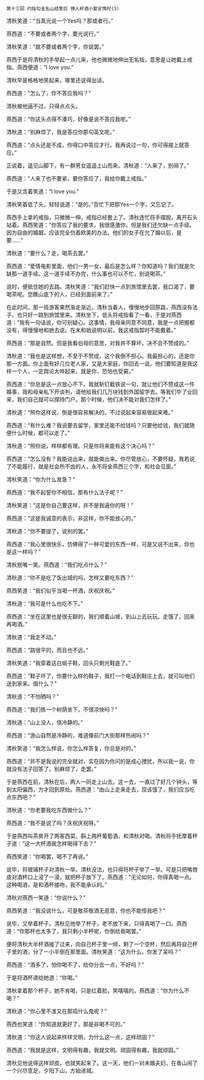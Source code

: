     第十三回 约指勾金名山结誓后 撩人杯酒小宴定情时(3) 

   清秋笑道：“当真光说一个Yes吗？那或者行。”

   燕西道：“不要或者两个字，要光说行。”

   清秋笑道：“就不要或者两个字，你说罢。”

   燕西于是将清秋的手举起一点儿来，他也微微地伸出无名指，意思是让她戴上戒指。燕西便道：“I love you.”

   清秋早是格格地笑起来，哪里还说得出话。

   燕西道：“怎么了，你不答应我吗？”

   清秋被他逼不过，只得点点头。

   燕西道：“你这头点得不凑巧，好像是说不答应我呢。”

   清秋道：“别麻烦了，我是答应你那句英文呢。”

   燕西道：“点头还是不成，你得口中答应才行。我再说过一句，你可得接上就答应。”

   正说着，遥见山脚下，有一群男女遥遥上山而来。清秋道：“人来了，别闹了。”

   燕西道：“人来了也不要紧，要你答应了，我给你戴上戒指。”

   于是又含着笑道：“I love you.”

   清秋笑着低了头，轻轻说道：“是的。”百忙下把那Yes一个字，又忘记了。

   燕西手上拿的戒指，只微微一伸，戒指已经套上了。清秋连忙将手摆脱，离开石头站着。燕西笑道：“你答应了我的要求，我很感激你。但是我们还欠缺一点手续。因为自由的婚姻，应该完全仿着欧美的办法。他们的女子在允了婚以后，是要……”

   清秋道：“要什么？走，喝茶去罢。”

   燕西道：“爱情电影里面，他们一男一女，最后是怎么样？你知道吗？我们就是欠缺那一道手续。这一道手续不办完，什么事也可以不忙，别说喝茶。”

   说时，便抵住她的去路。清秋笑道：“我们赶快一点到旅馆里去罢，我口渴了，要喝茶呢。您瞧山底下的人，已经到面前来了。”

   在此时间，那一班游客果然渐走渐近。清秋当着人，慢慢地步回原路，燕西没有法子，也只好一路到旅馆里来。清秋坐下，低头将戒指看了一看，于是对燕西道：“我有一句话说，你可别疑心。这事情，我母亲同意不同意，我是一点把握都没有，得慢慢地和她去说。在未和她说明以前，我这戒指暂时不能戴着。”

   燕西道：“那是自然。但是我看伯母的意思，对我并不算坏，决不会不赞成的。”

   清秋道：“我也是这样想，不至于不赞成，这个我倒不担心。我最担心的，还是你那一方面。你上面有好几位老人家，又是大家庭，你回去一说，他们要知道是我这样一个人，一定舆论大哗起来，就是你，恐怕也受窘。”

   燕西道：“你总是这一点放心不下。我就斩钉截铁说一句，就让他们不赞成这一件婚事，我和母亲私下开谈判，请他给我们几万块钱到外国留学去。等我们毕了业回来，我们自己就可以撑持门户。那个时候，他们决不能对我们怎样了。”

   清秋道：“照你这样说，倒是很容易解决的。不过说起来容易做起来难。”

   燕西道：“有什么难？我说要去留学，家里还能不给钱吗？只要他给钱，我们就随便什么时候，都可以走了。”

   清秋道：“照你说，样样都有理。只是你将来能有这个决心吗？”

   燕西道：“怎么没有？我能说出来，就能做出来。你尽管放心，不要怀疑，我若说了不能履行，就是社会所不齿的人，永不将金燕西三个字，和社会见面。”

   清秋笑道：“你为什么发急？”

   燕西道：“我不起誓你不相信，那有什么法子呢？”

   清秋笑道：“这是你自己要这样，并不是我逼你的呀！”

   燕西道：“这是我诚意的表示，非这样，你不能放心的。”

   清秋道：“你不要提了，说别的罢。”

   燕西道：“我心里很快乐，仿佛得了一种可爱的东西一样，可是又说不出来，你也是这一样吗？”

   清秋抿嘴一笑。燕西道：“我们吃点什么？”

   清秋道：“你不是吃了饭出城的吗，怎样又要吃东西？”

   燕西笑道：“我们似乎当喝一杯酒，庆祝庆祝。”

   清秋道：“我可是什么也吃不下。”

   燕西道：“坐在这里也是很无聊的，我们顺着山坡，到山上去玩玩。走饿了，回来再喝酒。”

   清秋道：“我走不动。”

   燕西道：“路很平的，而且也不远。”

   清秋笑道：“我穿着这白缎子鞋，回头只剩光鞋底了。”

   燕西道：“鞋子坏了，你要什么样的鞋子，我打一个电话到鞋庄上去，就可叫他们送到家来。值什么？”

   清秋道：“不怕晒吗？”

   燕西道：“我们拣一个树荫坐下，不很凉快吗？”

   清秋道：“山上没人，怪冷静的。”

   燕西道：“游山自然是冷静的，难道像前门大街那样热闹吗？”

   清秋笑道：“我怎么样说，你怎么样答复，你总是对的。”

   燕西道：“并不是我说的完全就对，实在因为你问的是成心搅扰，所以我一说，你就没有法子回答了。别麻烦了，走罢。”

   于是燕西在前，清秋在后，两人一同走上山去。这一去，一直过了好几个钟头，等到太阳偏西，方才回到原处。燕西道：“由山上走来走去，现该饿了，我们应当吃点东西吧？”

   清秋道：“你老要我吃东西做什么？”

   燕西道：“我不是说了吗？庆祝庆祝呀。”

   于是燕西叫茶房开了两客西菜，斟上两杯葡萄酒，和清秋对喝。清秋将手抚摩着杯子道：“这一大杯酒我怎样喝得下去？”

   燕西笑道：“你喝罢，喝不了再说。”

   说毕，将玻璃杯子对清秋一举。清秋没法，也只得将杯子举了一举。可是只把嘴唇皮对酒杯口上浸了一浸，就把杯子放下了。燕西道：“无论如何，你得真喝一点。这种喝酒，是和酒杯接吻，我不能承认的。”

   清秋对燕西一笑道：“你说什么？”

   燕西笑道：“我没说什么，可是敬茶敬酒无恶意，你也不能怪我吧？”

   说毕，又举着杯子。清秋见他举了杯子，老不放下来，只得真喝了一口。燕西道：“你那杯也太多了，我只剩小半杯呢，你倒给我喝罢。”

   便将清秋大半杯酒接了过来，向自己杯子里一倾，剩了一个空杯，然后再将自己杯子里的酒，分了一小半倒在那里面。清秋笑道：“这为什么，你发了呆吗？”

   燕西道：“酒多了，怕你喝不了，给你分去一点，不好吗？”

   于是将酒杯递给她道：“你喝。”

   清秋拿着那个杯子，她不肯喝，只是红着脸，笑嘻嘻的。燕西道：“你为什么不喝？”

   清秋道：“你心里不准又在那捣什么鬼呢？”

   燕西也笑道：“你知道就更好了，那是非喝不可的。”

   清秋道：“你这人说起来样样文明，为什么这一点，这样顽固？”

   燕西道：“我就是这样，文明得有趣，我就文明。顽固得有趣，我就顽固。”

   清秋见他说得这样顽皮，也就笑起来了。这一天，他们一对未婚夫妇，在香山闹了一个兴尽意足，夕阳下山，方始进城。

